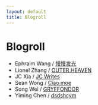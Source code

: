 ```yaml
---
layout: default
title: Blogroll
---
```


# Blogroll

- Ephraim Wang / [慢慢发光](http://ephraim.wang/)
- Lionel Zhang / [OUTER HEAVEN](http://www.lionelzhang.me/)
- JC Xia / [JC Writes](https://jcxia.com/)
- Sean Wong / [Ciao.moe](http://blog.ciao.moe/)
- Song Wei / [GRYFFONDOR](https://talkwithkeyboard.github.io/)
- Yiming Chen / [dsdshcym](http://dsdshcym.github.io/)

